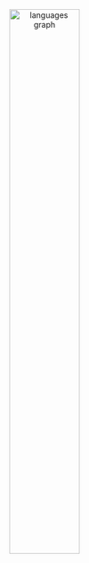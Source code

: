 <div align="center">
  <img src="https://github-readme-stats.vercel.app/api/top-langs?username=mfdpdev&locale=en&hide_title=true&layout=compact&card_width=320&langs_count=5&theme=dark&hide_border=false&order=2" width="50%" alt="languages graph"  />
</div>

###
